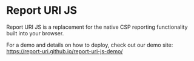 # Report URI JS

Report URI JS is a replacement for the native CSP reporting functionality built into your browser.

For a demo and details on how to deploy, check out our demo site: https://report-uri.github.io/report-uri-js-demo/